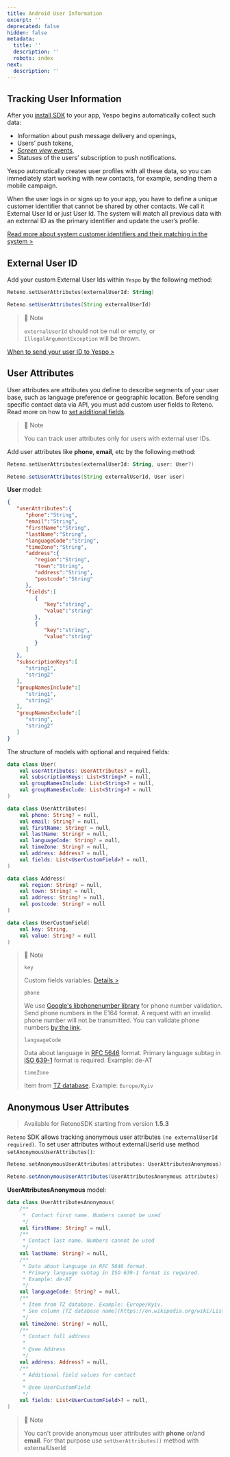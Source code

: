 ```yaml
---
title: Android User Information
excerpt: ''
deprecated: false
hidden: false
metadata:
  title: ''
  description: ''
  robots: index
next:
  description: ''
---
```

## Tracking User Information

After you [install SDK](https://docs.yespo.io/reference/android-sdk) to your app, Yespo begins automatically collect such data:

* Information about push message delivery and openings,
* Users’ push tokens,
* [*Screen view* events](https://docs.yespo.io/reference/android-user-behaviour#track-screen-view-events),
* Statuses of the users’ subscription to push notifications.

Yespo automatically creates user profiles with all these data, so you can immediately start working with new contacts, for example, sending them a mobile campaign.

When the user logs in or signs up to your app, you have to define a unique customer identifier that cannot be shared by other contacts. We call it External User Id or just User Id.  The system will match all previous data with an external ID as the primary identifier and update the user’s profile.

[Read more about system customer identifiers and their matching in the system >](https://docs.yespo.io/docs/customer-identifiers-and-matching)

## External User ID

Add your custom External User Ids within `Yespo` by the following method:

```kotlin
Reteno.setUserAttributes(externalUserId: String)
```
```java
Reteno.setUserAttributes(String externalUserId)
```

> 📘 Note
>
> `externalUserId` should not be null or empty, or `IllegalArgumentException` will be thrown.

[When to send your user ID to Yespo  >](https://docs.yespo.io/reference/using-updateuserattributes-method)

## User Attributes

User attributes are attributes you define to describe segments of your user base, such as language preference or geographic location. Before sending specific contact data via API, you must add custom user fields to Reteno. Read more on how to [set additional fields](https://docs.yespo.io/docs/custom-user-fields).

> 📘 Note
>
> You can track user attributes only for users with external user IDs.

Add user attributes like **phone**, **email**, etc by the following method:

```kotlin
Reteno.setUserAttributes(externalUserId: String, user: User?)
```
```java
Reteno.setUserAttributes(String externalUserId, User user)
```

**User** model:

```json
{
   "userAttributes":{
      "phone":"String",
      "email":"String",
      "firstName":"String",
      "lastName":"String",
      "languageCode":"String",
      "timeZone":"String",
      "address":{
         "region":"String",
         "town":"String",
         "address":"String",
         "postcode":"String"
      },
      "fields":[
         {
            "key":"string",
            "value":"string"
         },
         {
            "key":"string",
            "value":"string"
         }
      ]
   },
   "subscriptionKeys":[
      "string1",
      "string2"
   ],
   "groupNamesInclude":[
      "string1",
      "string2"
   ],
   "groupNamesExclude":[
      "string",
      "string2"
   ]
}
```

The structure of models with optional and required fields:

```kotlin
data class User(
    val userAttributes: UserAttributes? = null,
    val subscriptionKeys: List<String>? = null,
    val groupNamesInclude: List<String>? = null,
    val groupNamesExclude: List<String>? = null
)

data class UserAttributes(
    val phone: String? = null,
    val email: String? = null,
    val firstName: String? = null,
    val lastName: String? = null,
    val languageCode: String? = null,
    val timeZone: String? = null,
    val address: Address? = null,
    val fields: List<UserCustomField>? = null,
)

data class Address(
    val region: String? = null,
    val town: String? = null,
    val address: String? = null,
    val postcode: String? = null
)

data class UserCustomField(
    val key: String,
    val value: String? = null
)
```

> 📘 Note
>
> `key`
>
> Custom fields variables. [Details >](https://yespo.io/support/how-add-additional-contact-fields#Updating-Custom-Fields-with-Data-from-Custom-Events-via-SDK)
>
> `phone`
>
> We use [Google's libphonenumber library](https://github.com/google/libphonenumber "\{rel='nofollow'}")  for phone number validation. Send phone numbers in the E164 format. A request with an invalid phone number will not be transmitted. You can validate phone numbers [by the link](https://libphonenumber.appspot.com/).
>
> `languageCode`
>
> Data about language in [RFC 5646](https://www.rfc-editor.org/rfc/rfc5646.html "\{rel='nofollow'}") format. Primary language subtag in [ISO 639-1](https://en.wikipedia.org/wiki/List_of_ISO_639-1_codes "\{rel='nofollow'}") format is required. Example: de-AT
>
> `timeZone`
>
> Item from [TZ database](https://en.wikipedia.org/wiki/List_of_tz_database_time_zones "\{rel='nofollow'}"). Example: `Europe/Kyiv`

## Anonymous User Attributes

> Available for RetenoSDK starting from version **1.5.3**

`Reteno` SDK allows tracking anonymous user attributes `(no externalUserId required)`. To set user attributes without externalUserId use method `setAnonymousUserAttributes()`:

```kotlin
Reteno.setAnonymousUserAttributes(attributes: UserAttributesAnonymous)
```
```java
Reteno.setAnonymousUserAttributes(UserAttributesAnonymous attributes)
```

**UserAttributesAnonymous** model:

```kotlin
data class UserAttributesAnonymous(
    /**
     *  Contact first name. Numbers cannot be used
     */
    val firstName: String? = null,
    /**
     * Contact last name. Numbers cannot be used
     */
    val lastName: String? = null,
    /**
     * Data about language in RFC 5646 format.
     * Primary language subtag in ISO 639-1 format is required.
     * Example: de-AT
     */
    val languageCode: String? = null,
    /**
     * Item from TZ database. Example: Europe/Kyiv.
     * See column [TZ database name](https://en.wikipedia.org/wiki/List_of_ISO_639-1_codes)
     */
    val timeZone: String? = null,
    /**
     * Contact full address
     *
     * @see Address
     */
    val address: Address? = null,
    /**
     * Additional field values for contact
     *
     * @see UserCustomField
     */
    val fields: List<UserCustomField>? = null,
)
```

> 📘 Note
>
> You can't provide anonymous user attributes with **phone** or/and **email**. For that purpose use `setUserAttributes()` method with externalUserId
